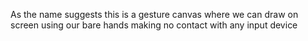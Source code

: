 As the name suggests this is a gesture canvas where we can draw on screen using our bare hands making no contact with any input device
